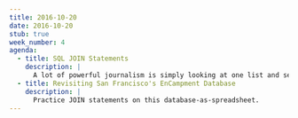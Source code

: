```yaml
---
title: 2016-10-20
date: 2016-10-20
stub: true
week_number: 4
agenda:
  - title: SQL JOIN Statements
    description: |
      A lot of powerful journalism is simply looking at one list and seeing which of its names are on another list. The `JOIN` clause is the clearest way to express that concept, and to execute it in a blink of an eye. It is the main reason why we learn SQL instead of trying to hack around the usually versatile spreadsheet.
  - title: Revisiting San Francisco's EnCampment Database
    description: |
      Practice JOIN statements on this database-as-spreadsheet.
---
```

